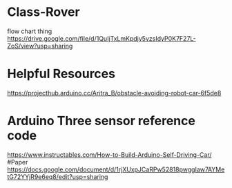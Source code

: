 # Class-Rover
flow chart thing
https://drive.google.com/file/d/1QuIjTxLmKpdjy5vzsIdyP0K7F27L-ZoS/view?usp=sharing
# Helpful Resources
https://projecthub.arduino.cc/Aritra_B/obstacle-avoiding-robot-car-6f5de8
# Arduino Three sensor reference code
https://www.instructables.com/How-to-Build-Arduino-Self-Driving-Car/
#Paper
https://docs.google.com/document/d/1rjXUxpJCaRPw52818pwggIaw7AYMetG72YYjR9e6eq8/edit?usp=sharing

